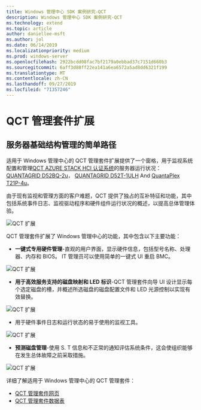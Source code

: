 ```yaml
---
title: Windows 管理中心 SDK 案例研究-QCT
description: Windows 管理中心 SDK 案例研究-QCT
ms.technology: extend
ms.topic: article
author: daniellee-msft
ms.author: jol
ms.date: 06/14/2019
ms.localizationpriority: medium
ms.prod: windows-server
ms.openlocfilehash: 2922bcdd08fac7bf2179a0ebbad37c7151d660b3
ms.sourcegitcommit: 6aff3d88ff22ea141a6ea6572a5ad8dd6321f199
ms.translationtype: MT
ms.contentlocale: zh-CN
ms.lasthandoff: 09/27/2019
ms.locfileid: "71357246"
---
```

# <a name="qct-management-suite-extension"></a>QCT 管理套件扩展

## <a name="a-simple-path-to-server-infrastructure-management"></a>服务器基础结构管理的简单路径

适用于 Windows 管理中心的 QCT 管理套件扩展提供了一个窗格，用于监视系统配置和管理[QCT AZURE STACK HCI 认证系统](https://go.qct.io/solutions/enterprise-private-cloud/qxstack-windows-server-cloud-ready-appliances/windows-server-software-defined-solution-wssd/)的服务器运行状况：[QUANTAGRID D52BQ-2u](https://www.qct.io/product/index/Server/rackmount-server/2U-Rackmount-Server/QuantaGrid-D52BQ-2U)， [QUANTAGRID D52T-1ULH](https://www.qct.io/product/index/Storage/Storage-Server/1U-Storage-Server/QuantaGrid-D52T-1ULH) And [QuantaPlex T21P-4u](https://www.qct.io/product/index/Storage/Storage-Server/4U-Storage-Server/QuantaPlex-T21P-4U)。

由于现有监视和管理方面的客户难题，QCT 提供了独占的互补特征和功能，其中包括系统事件日志、监视驱动程序和硬件组件运行状况的概述，以提高总体管理体验。

![QCT 扩展](../../media/extend-case-study-qct/D52T_DarkMode_Disk-Detail-General.PNG)

QCT 管理套件扩展了 Windows 管理中心的功能，其中包含以下主要功能：
- **一键式专用硬件管理**-直观的用户界面，显示硬件信息，包括型号名称、处理器、内存和 BIOS。 IT 管理员可以使用简单的一键式 UI 重启 BMC。

![QCT 扩展](../../media/extend-case-study-qct/D52T_Overview.PNG)

- **用于高效服务支持的磁盘映射和 LED 标识**-QCT 管理套件向导 UI 设计显示每个选定磁盘的槽，并概述所选磁盘的磁盘配置文件和 LED 光源控制以实现有效替换。

![QCT 扩展](../../media/extend-case-study-qct/T21P_disk_mapping.png)

- 用于硬件事件日志和运行状态的易于使用的监视工具。

![QCT 扩展](../../media/extend-case-study-qct/D52T_event_log.PNG)

- **预测磁盘管理**-使用 S. T 信息和不正常的通知评估系统条件，这会使组织能够在发生总体故障之前采取措施。

![QCT 扩展](../../media/extend-case-study-qct/T21P_SMART.PNG)

详细了解适用于 Windows 管理中心的 QCT 管理套件：
- [QCT 管理套件网页](https://go.qct.io/solutions/enterprise-private-cloud/qxstack-windows-server-cloud-ready-appliances/)
- [QCT 管理套件数据表](https://go.qct.io/wp-content/uploads/2019/04/WAC-data-sheet_v04222019.pdf)